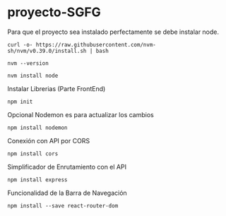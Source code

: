 # proyecto-SGFG
Para que el proyecto sea instalado perfectamente se debe instalar node.

    curl -o- https://raw.githubusercontent.com/nvm-sh/nvm/v0.39.0/install.sh | bash

    nvm --version

    nvm install node


Instalar Librerias (Parte FrontEnd)

    npm init 

Opcional Nodemon es para actualizar los cambios
    
    npm install nodemon
    
Conexión con API por CORS

    npm install cors
Simplificador de Enrutamiento con el API

    npm install express
Funcionalidad de la Barra de Navegación

    npm install --save react-router-dom



